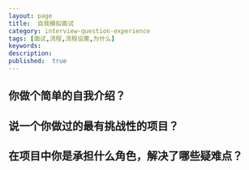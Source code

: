 ```yaml
---
layout: page
title:  自我模拟面试
category: interview-question-experience
tags: [面试,流程,流程设置,为什么]
keywords:
description:
published:  true
---
```


## 你做个简单的自我介绍？

## 说一个你做过的最有挑战性的项目？


## 在项目中你是承担什么角色，解决了哪些疑难点？

## 